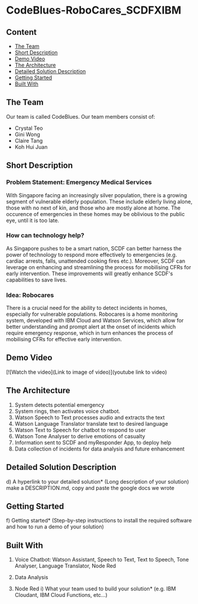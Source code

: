 # CodeBlues-RoboCares_SCDFXIBM

## Content
- [The Team](#the-team)
- [Short Description](#short-description)
- [Demo Video](#demo-video)
- [The Architecture](#the-architecture)
- [Detailed Solution Description](#detailed-solution-description)
- [Getting Started](#getting-started)
- [Built With](#built-with)

## The Team
Our team is called CodeBlues.
Our team members consist of:
- Crystal Teo
- Gini Wong 
- Claire Tang
- Koh Hui Juan

## Short Description
### Problem Statement: Emergency Medical Services
With Singapore facing an increasingly silver population, there is a growing segment of vulnerable elderly population. These include elderly living alone, those with no next of kin, and those who are mostly alone at home. The occurence of emergencies in these homes may be oblivious to the public eye, until it is too late. 

### How can technology help?
As Singapore pushes to be a smart nation, SCDF can better harness the power of technology to respond more effectively to emergencies (e.g. cardiac arrests, falls, unattended cooking fires etc.). Moreover, SCDF can leverage on enhancing and streamlining the process for mobilising CFRs for early intervention. These improvements will greatly enhance SCDF's capabilities to save lives.

### Idea: Robocares
There is a crucial need for the ability to detect incidents in homes, especially for vulnerable populations. Robocares is a home monitoring system, developed with IBM Cloud and Watson Services, which allow for better understanding and prompt alert at the onset of incidents which require emergency response, which in turn enhances the process of mobilising CFRs for effective early intervention.

## Demo Video
[![Watch the video](Link to image of video)](youtube link to video)

## The Architecture
1. System detects potential emergency
2. System rings, then activates voice chatbot.
3. Watson Speech to Text processes audio and extracts the text
4. Watson Language Translator translate text to desired language
5. Watson Text to Speech for chatbot to respond to user
6. Watson Tone Analyser to derive emotions of casualty
7. Information sent to SCDF and myResponder App, to deploy help
8. Data collection of incidents for data analysis and future enhancement

## Detailed Solution Description
d) A hyperlink to your detailed solution* (Long description of your solution)
make a DESCRIPTION.md, copy and paste the google docs we wrote

## Getting Started
f) Getting started* (Step-by-step instructions to install the required software and how
to run a demo of your solution)

## Built With
1. Voice Chatbot: Watson Assistant, Speech to Text, Text to Speech, Tone Analyser, Language Translator, Node Red
2. Data Analysis

2. Node Red
i) What your team used to build your solution* (e.g. IBM Cloudant, IBM Cloud Functions, etc…)
